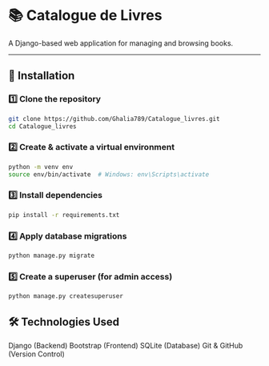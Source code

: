  # 📚 Catalogue de Livres

A Django-based web application for managing and browsing books.  


---

## 🚀 Installation

### 1️⃣ Clone the repository  
```bash
git clone https://github.com/Ghalia789/Catalogue_livres.git
cd Catalogue_livres
```
### 2️⃣ Create & activate a virtual environment 
```bash
python -m venv env
source env/bin/activate  # Windows: env\Scripts\activate
```
### 3️⃣ Install dependencies
```bash
pip install -r requirements.txt
```
### 4️⃣ Apply database migrations
```bash
python manage.py migrate
```
### 5️⃣ Create a superuser (for admin access)
```bash
python manage.py createsuperuser
```

## 🛠 Technologies Used
Django (Backend)
Bootstrap (Frontend)
SQLite (Database)
Git & GitHub (Version Control)
